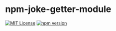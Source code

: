 # npm-joke-getter-module

[![MIT License](https://img.shields.io/npm/l/random-joke-getter.svg)](https://opensource.org/licenses/MIT)
[![npm version](https://img.shields.io/npm/v/random-joke-getter.svg)](https://github.com/akiyowind/npm-joke-getter-module)
